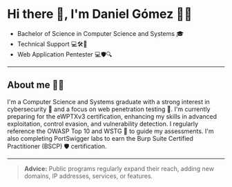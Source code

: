 # Hi there 👋, I'm Daniel Gómez 🕵️‍♀️ 

- Bachelor of Science in Computer Science and Systems 🎓 
- Technical Support 💻🛠️🔧
- Web Application Pentester 💻🛡️🔍

---

## About me 🙋‍♂️

I'm a Computer Science and Systems graduate with a strong interest in cybersecurity 🔐 and a focus on web penetration testing 🧪.
I'm currently preparing for the eWPTXv3 certification, enhancing my skills in advanced exploitation, control evasion, and vulnerability detection. I regularly reference the OWASP Top 10 and WSTG 📘 to guide my assessments. I'm also completing PortSwigger labs to earn the Burp Suite Certified Practitioner (BSCP) 🛡️ certification.

---

> **Advice:**  Public programs regularly expand their reach, adding new domains, IP addresses, services, or features.
